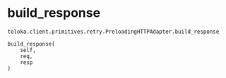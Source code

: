 # build_response
`toloka.client.primitives.retry.PreloadingHTTPAdapter.build_response`

```
build_response(
    self,
    req,
    resp
)
```

